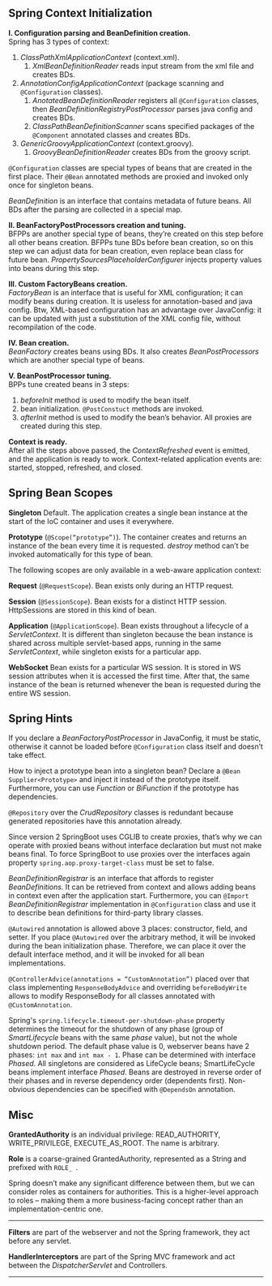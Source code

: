 ## Spring Context Initialization

**I. Configuration parsing and BeanDefinition creation.**<br>
Spring has 3 types of context:
1. *ClassPathXmlApplicationContext* (context.xml).
   1. *XmlBeanDefinitionReader* reads input stream from the xml file and creates BDs.
2. *AnnotationConfigApplicationContext* (package scanning and `@Configuration` classes).
   1. *AnotatedBeanDefinitionReader* registers all `@Configuration` classes, then *BeanDefinitionRegistryPostProcessor* parses java config and creates BDs.
   2. *ClassPathBeanDefinitionScanner* scans specified packages of the `@Component` annotated classes and creates BDs.
3. *GenericGroovyApplicationContext* (context.groovy).
   1. *GroovyBeanDefinitionReader* creates BDs from the groovy script.

`@Configuration` classes are special types of beans that are created in the first place. Their `@Bean` annotated methods are proxied and invoked only once for singleton beans.

*BeanDefinition* is an interface that contains metadata of future beans. All BDs after the parsing are collected in a special map.

**II. BeanFactoryPostProcessors creation and tuning.**<br>
BFPPs are another special type of beans, they’re created on this step before all other beans creation. BFPPs tune BDs before bean creation, so on this step we can adjust data for bean creation, even replace bean class for future bean. *PropertySourcesPlaceholderConfigurer* injects property values into beans during this step.

**III. Custom FactoryBeans creation.**<br>
*FactoryBean* is an interface that is useful for XML configuration; it can modify beans during creation. It is useless for annotation-based and java config. Btw, XML-based configuration has an advantage over JavaConfig: it can be updated with just a substitution of the XML config file, without recompilation of the code.

**IV. Bean creation.**<br>
*BeanFactory* creates beans using BDs. It also creates *BeanPostProcessors* which are another special type of beans.

**V. BeanPostProcessor tuning.**<br>
BPPs tune created beans in 3 steps:
1. *beforeInit* method is used to modify the bean itself.
2. bean initialization. `@PostConstuct` methods are invoked.
3. *afterInit* method is used to modify the bean’s behavior. All proxies are created during this step.

**Context is ready.**<br>
After all the steps above passed, the *ContextRefreshed* event is emitted, and the application is ready to work. Context-related application events are: started, stopped, refreshed, and closed.
## Spring Bean Scopes

**Singleton** Default. The application creates a single bean instance at the start of the IoC container and uses it everywhere.

**Prototype** (`@Scope(“prototype”)`). The container creates and returns an instance of the bean every time it is requested. *destroy* method can’t be invoked automatically for this type of bean.

The following scopes are only available in a web-aware application context:

**Request** (`@RequestScope`). Bean exists only during an HTTP request. 

**Session** (`@SessionScope`). Bean exists for a distinct HTTP session. HttpSessions are stored in this kind of bean.

**Application** (`@ApplicationScope`). Bean exists throughout a lifecycle of a *ServletContext*. It is different than singleton because the bean instance is shared across multiple servlet-based apps, running in the same *ServletContext*, while singleton exists for a particular app.

**WebSocket** Bean exists for a particular WS session. It is stored in WS session attributes when it is accessed the first time. After that, the same instance of the bean is returned whenever the bean is requested during the entire WS session.
## Spring Hints

If you declare a *BeanFactoryPostProcessor* in JavaConfig, it must be static, otherwise it cannot be loaded before `@Configuration` class itself and doesn’t take effect.

How to inject a prototype bean into a singleton bean? Declare a `@Bean Supplier<Prototype>` and inject it instead of the prototype itself. Furthermore, you can use *Function* or *BiFunction* if the prototype has dependencies.

`@Repository` over the *CrudRepository* classes is redundant because generated repositories have this annotation already.

Since version 2 SpringBoot uses CGLIB to create proxies, that’s why we can operate with proxied beans without interface declaration but must not make beans final. To force SpringBoot to use proxies over the interfaces again property `spring.aop.proxy-target-class` must be set to false.

*BeanDefinitionRegistrar* is an interface that affords to register *BeanDefinitions*. It can be retrieved from context and allows adding beans in context even after the application start. Furthermore, you can `@Import` *BeanDefinitionRegistrar* implementation in `@Configuration` class and use it to describe bean definitions for third-party library classes.

`@Autowired` annotation is allowed above 3 places: constructor, field, and setter. If you place `@Autowired` over the arbitrary method, it will be invoked during the bean initialization phase. Therefore, we can place it over the default interface method, and it will be invoked for all bean implementations.

`@ControllerAdvice(annotations = “CustomAnnotation”)` placed over that class implementing `ResponseBodyAdvice` and overriding `beforeBodyWrite` allows to modify ResponseBody for all classes annotated with `@CustomAnnotation`.

Spring's `spring.lifecycle.timeout-per-shutdown-phase` property determines the timeout for the shutdown of any phase (group of *SmartLifecycle* beans with the same *phase* value), but not the whole shutdown period. The default phase value is 0, webserver beans have 2 phases: `int max` and `int max - 1`. Phase can be determined with interface *Phased*. All singletons are considered as LifeCycle beans; SmartLifeCycle beans implement interface *Phased*. Beans are destroyed in reverse order of their phases and in reverse dependency order (dependents first). Non-obvious dependencies can be specified with `@DependsOn` annotation.

## Misc

**GrantedAuthority** is an individual privilege: READ_AUTHORITY, WRITE_PRIVILEGE, EXECUTE_AS_ROOT. The name is arbitrary.

**Role** is a coarse-grained GrantedAuthority, represented as a String and prefixed with `ROLE_ `. 

Spring doesn’t make any significant difference between them, but we can consider roles as containers for authorities. This is a higher-level approach to roles – making them a more business-facing concept rather than an implementation-centric one.

---

**Filters** are part of the webserver and not the Spring framework, they act before any servlet.

**HandlerInterceptors** are part of the Spring MVC framework and act between the *DispatcherServlet* and Controllers.

---

